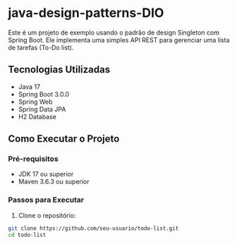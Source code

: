 # java-design-patterns-DIO

Este é um projeto de exemplo usando o padrão de design Singleton com Spring Boot. Ele implementa uma simples API REST para gerenciar uma lista de tarefas (To-Do list).

## Tecnologias Utilizadas

- Java 17
- Spring Boot 3.0.0
- Spring Web
- Spring Data JPA
- H2 Database

## Como Executar o Projeto

### Pré-requisitos

- JDK 17 ou superior
- Maven 3.6.3 ou superior

### Passos para Executar

1. Clone o repositório:

```bash
git clone https://github.com/seu-usuario/todo-list.git
cd todo-list
